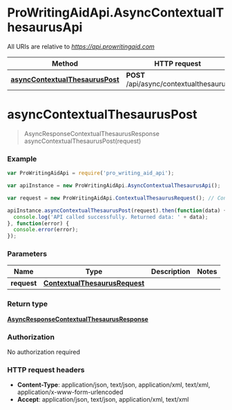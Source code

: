 # ProWritingAidApi.AsyncContextualThesaurusApi

All URIs are relative to *https://api.prowritingaid.com*

Method | HTTP request | Description
------------- | ------------- | -------------
[**asyncContextualThesaurusPost**](AsyncContextualThesaurusApi.md#asyncContextualThesaurusPost) | **POST** /api/async/contextualthesaurus | 


<a name="asyncContextualThesaurusPost"></a>
# **asyncContextualThesaurusPost**
> AsyncResponseContextualThesaurusResponse asyncContextualThesaurusPost(request)



### Example
```javascript
var ProWritingAidApi = require('pro_writing_aid_api');

var apiInstance = new ProWritingAidApi.AsyncContextualThesaurusApi();

var request = new ProWritingAidApi.ContextualThesaurusRequest(); // ContextualThesaurusRequest | 

apiInstance.asyncContextualThesaurusPost(request).then(function(data) {
  console.log('API called successfully. Returned data: ' + data);
}, function(error) {
  console.error(error);
});

```

### Parameters

Name | Type | Description  | Notes
------------- | ------------- | ------------- | -------------
 **request** | [**ContextualThesaurusRequest**](ContextualThesaurusRequest.md)|  | 

### Return type

[**AsyncResponseContextualThesaurusResponse**](AsyncResponseContextualThesaurusResponse.md)

### Authorization

No authorization required

### HTTP request headers

 - **Content-Type**: application/json, text/json, application/xml, text/xml, application/x-www-form-urlencoded
 - **Accept**: application/json, text/json, application/xml, text/xml

